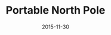 ---
layout: site
title: "Portable North Pole"
date: 2015-11-30
categories: [community]
version: 4.4.6
major: 4
minor: 4
patch: 6
slug: portable-north-pole
link: https://www.portablenorthpole.com/en/
permalink: /sites/:slug
---